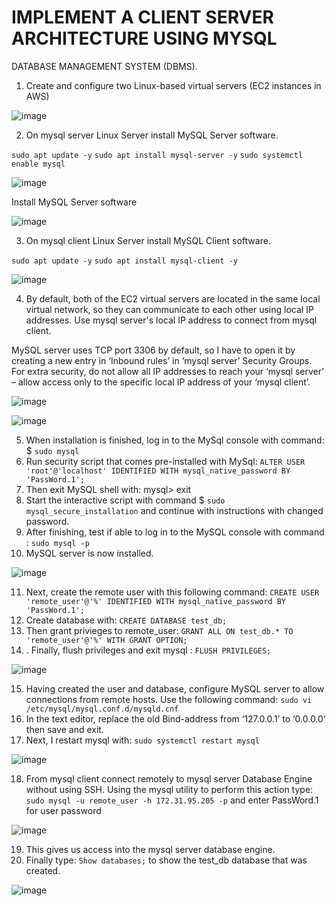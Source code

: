 # IMPLEMENT A CLIENT SERVER ARCHITECTURE USING MYSQL 
DATABASE MANAGEMENT SYSTEM (DBMS).

1.	Create and configure two Linux-based virtual servers (EC2 instances in AWS)

 ![image](https://user-images.githubusercontent.com/120044190/219702361-77d0d7fe-3983-4f6f-b306-a78ffbd86688.png)


2.	On mysql server Linux Server install MySQL Server software.

`sudo apt update -y`
`sudo apt install mysql-server -y`
`sudo systemctl enable mysql`
 
 ![image](https://user-images.githubusercontent.com/120044190/219702441-17316dc8-d3e9-43ff-8929-94676a17a8eb.png)


Install MySQL Server software

![image](https://user-images.githubusercontent.com/120044190/219702494-4d619849-4b76-4915-8f1a-68e37a82cf3b.png)

 
3.	On mysql client Linux Server install MySQL Client software.

`sudo apt update -y`
`sudo apt install mysql-client -y`

 ![image](https://user-images.githubusercontent.com/120044190/219702566-7d5dd554-7a5f-4425-9f08-d6c622c33462.png)


4.	By default, both of the EC2 virtual servers are located in the same local virtual network, so they can communicate to each other using local IP addresses. Use mysql server's local IP address to connect from mysql client. 

MySQL server uses TCP port 3306 by default, so I have to open it by creating a new entry in ‘Inbound rules’ in ‘mysql server’ Security Groups. For extra security, do not allow all IP addresses to reach your ‘mysql server’ – allow access only to the specific local IP address of your ‘mysql client’.

![image](https://user-images.githubusercontent.com/120044190/219702612-e17bedbd-49aa-4565-85ff-7554a841f0ea.png)

![image](https://user-images.githubusercontent.com/120044190/219702649-14d64a65-a726-40fd-a27b-be6c9bee1824.png)

 
5.	When installation is finished, log in to the MySql console with command: $ `sudo mysql`
6.	Run security script that comes pre-installed with MySql: `ALTER USER 'root'@'localhost' IDENTIFIED WITH mysql_native_password BY 'PassWord.1';`
7.	Then exit MySQL shell with: mysql> exit
8.	Start the interactive script with command $ `sudo mysql_secure_installation` and continue with instructions with changed password.
9.	After finishing, test if able to log in to the MySQL console with command : `sudo mysql -p`
10.	MySQL server is now installed.

![image](https://user-images.githubusercontent.com/120044190/219702736-bbcc4f66-bf3d-45e7-b1f2-75301bd8e9b4.png)

 
11.	Next, create the remote user with this following command: `CREATE USER 'remote_user'@'%' IDENTIFIED WITH mysql_native_password BY 'PassWord.1';`
12.	Create database with: `CREATE DATABASE test_db;`
13.	Then grant privieges to remote_user: `GRANT ALL ON test_db.* TO 'remote_user'@'%' WITH GRANT OPTION;`
14.	. Finally, flush privileges and exit mysql : `FLUSH PRIVILEGES;` 

![image](https://user-images.githubusercontent.com/120044190/219702780-026d0fda-edd7-4ec6-81ca-14720b860465.png)
 

15.	Having created the user and database, configure MySQL server to allow connections from remote hosts. Use the following command: `sudo vi /etc/mysql/mysql.conf.d/mysqld.cnf`
16.	In the text editor, replace the old Bind-address from ‘127.0.0.1’ to ‘0.0.0.0’ then save and exit.
17.	Next, I restart mysql with: `sudo systemctl restart mysql`

 ![image](https://user-images.githubusercontent.com/120044190/219702852-4af3bb7a-b961-40e1-ba8a-6795e8790333.png)


18.	From mysql client connect remotely to mysql server Database Engine without using SSH. 
Using the mysql utility to perform this action type: `sudo mysql -u remote_user -h 172.31.95.205 -p` and enter PassWord.1 for user password
 
![image](https://user-images.githubusercontent.com/120044190/219702915-2dcab193-50cd-4502-929c-3cdde3ecff3a.png)


19.	This gives us access into the mysql server database engine.
20.	Finally type: `Show databases;` to show the test_db database that was created.

![image](https://user-images.githubusercontent.com/120044190/219702980-df128b54-3418-446f-9a89-c2162cfbc9d9.png)



